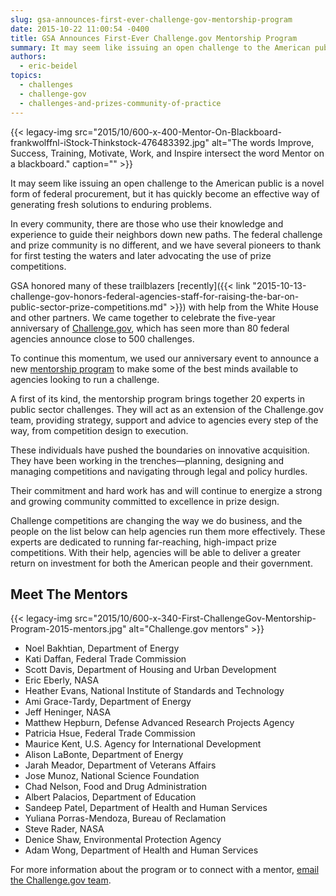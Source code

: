 ```yaml
---
slug: gsa-announces-first-ever-challenge-gov-mentorship-program
date: 2015-10-22 11:00:54 -0400
title: GSA Announces First-Ever Challenge.gov Mentorship Program
summary: It may seem like issuing an open challenge to the American public is a novel form of federal procurement, but it has quickly become an effective way of generating fresh solutions to enduring problems. In every community, there are those who use their knowledge and experience to guide their neighbors down new paths. The federal
authors:
  - eric-beidel
topics:
  - challenges
  - challenge-gov
  - challenges-and-prizes-community-of-practice
---
```


{{< legacy-img src="2015/10/600-x-400-Mentor-On-Blackboard-frankwolffnl-iStock-Thinkstock-476483392.jpg" alt="The words Improve, Success, Training, Motivate, Work, and Inspire intersect the word Mentor on a blackboard." caption="" >}} 

It may seem like issuing an open challenge to the American public is a novel form of federal procurement, but it has quickly become an effective way of generating fresh solutions to enduring problems.

In every community, there are those who use their knowledge and experience to guide their neighbors down new paths. The federal challenge and prize community is no different, and we have several pioneers to thank for first testing the waters and later advocating the use of prize competitions.

GSA honored many of these trailblazers [recently]({{< link "2015-10-13-challenge-gov-honors-federal-agencies-staff-for-raising-the-bar-on-public-sector-prize-competitions.md" >}}) with help from the White House and other partners. We came together to celebrate the five-year anniversary of [Challenge.gov](https://www.challenge.gov/list/), which has seen more than 80 federal agencies announce close to 500 challenges.

To continue this momentum, we used our anniversary event to announce a new [mentorship program](https://www.challenge.gov/mentors/) to make some of the best minds available to agencies looking to run a challenge.

A first of its kind, the mentorship program brings together 20 experts in public sector challenges. They will act as an extension of the Challenge.gov team, providing strategy, support and advice to agencies every step of the way, from competition design to execution.

These individuals have pushed the boundaries on innovative acquisition. They have been working in the trenches—planning, designing and managing competitions and navigating through legal and policy hurdles.

Their commitment and hard work has and will continue to energize a strong and growing community committed to excellence in prize design.

Challenge competitions are changing the way we do business, and the people on the list below can help agencies run them more effectively. These experts are dedicated to running far-reaching, high-impact prize competitions. With their help, agencies will be able to deliver a greater return on investment for both the American people and their government.

## Meet The Mentors

{{< legacy-img src="2015/10/600-x-340-First-ChallengeGov-Mentorship-Program-2015-mentors.jpg" alt="Challenge.gov mentors" >}}

  * Noel Bakhtian, Department of Energy
  * Kati Daffan, Federal Trade Commission
  * Scott Davis, Department of Housing and Urban Development
  * Eric Eberly, NASA
  * Heather Evans, National Institute of Standards and Technology
  * Ami Grace-Tardy, Department of Energy
  * Jeff Heninger, NASA
  * Matthew Hepburn, Defense Advanced Research Projects Agency
  * Patricia Hsue, Federal Trade Commission
  * Maurice Kent, U.S. Agency for International Development
  * Alison LaBonte, Department of Energy
  * Jarah Meador, Department of Veterans Affairs
  * Jose Munoz, National Science Foundation
  * Chad Nelson, Food and Drug Administration
  * Albert Palacios, Department of Education
  * Sandeep Patel, Department of Health and Human Services
  * Yuliana Porras-Mendoza, Bureau of Reclamation
  * Steve Rader, NASA
  * Denice Shaw, Environmental Protection Agency
  * Adam Wong, Department of Health and Human Services

For more information about the program or to connect with a mentor, [email the Challenge.gov team](mailto:challenge@gsa.gov).
